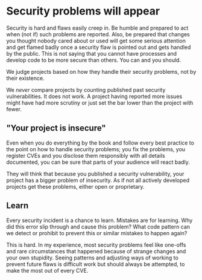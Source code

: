# Security problems will appear

Security is hard and flaws easily creep in. Be humble and prepared to act when
(not if) such problems are reported. Also, be prepared that changes you
thought nobody cared about or used will get some serious attention and get
flamed badly once a security flaw is pointed out and gets handled by the
public. This is not saying that you cannot have processes and develop code to
be more secure than others. You can and you should.

We judge projects based on how they handle their security problems, not by
their existence.

We *never* compare projects by counting published past security
vulnerabilities. It does not work. A project having reported more issues might
have had more scrutiny or just set the bar lower than the project with fewer.

## "Your project is insecure"

Even when you do everything by the book and follow every best practice to the
point on how to handle security problems; you fix the problems, you register
CVEs and you disclose them responsibly with all details documented, you can be
sure that parts of your audience will react badly.

They will think that because you published a security vulnerability, your
project has a bigger problem of insecurity. As if not all actively developed
projects get these problems, either open or proprietary.

## Learn

Every security incident is a chance to learn. Mistakes are for learning. Why
did this error slip through and cause this problem? What code pattern can we
detect or prohibit to prevent this or similar mistakes to happen again?

This is hard. In my experience, most security problems feel like one-offs and
rare circumstances that happened because of strange changes and your own
stupidity. Seeing patterns and adjusting ways of working to prevent future
flaws is difficult work but should always be attempted, to make the most out
of every CVE.
